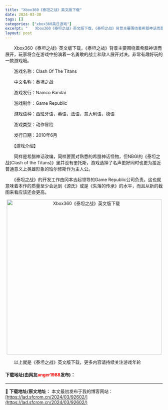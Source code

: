 ```yaml
---
title: "Xbox360《泰坦之战》英文版下载"
date: 2024-03-30
tags: []
categories: ["xbox360英日游戏"]
excerpt: "　　Xbox360《泰坦之战》英文版下载，《泰坦之战》背景主要围绕着希腊神话而展开，玩家将会在游戏中扮演着一名勇敢的战士和敌人展开对决。非常有趣好玩的一款游戏哦。 　　游戏名称：Clash Of The Titans 　　中文名称：泰坦之战 　　游戏发行：Namco Bandai 　　游戏制作：Ga&hellip;"
layout: post
---
```


 <p>　　Xbox360《泰坦之战》英文版下载，《泰坦之战》背景主要围绕着希腊神话而展开，玩家将会在游戏中扮演着一名勇敢的战士和敌人展开对决。非常有趣好玩的一款游戏哦。</p> <p>　　游戏名称：Clash Of The Titans</p> <p>　　中文名称：泰坦之战</p> <p>　　游戏发行：Namco Bandai</p> <p>　　游戏制作：Game Republic</p> <p>　　游戏语种：西班牙语，英语，法语，意大利语，德语</p> <p>　　游戏类型：动作冒险</p> <p>　　发行日期：2010年6月</p> <p>　　【游戏介绍】</p> <p>　　同样是希腊神话改编，同样要面对熟悉的希腊神话怪物，但NBGI的《泰坦之战(Clash of the Titans)》里并没有奎托斯，游戏选择了名声更好同时也更为接近普通意义上英雄形象的珀尔修斯作为主人公。</p> <p>　　《泰坦之战》的开发工作由冈本吉起领导的Game Republic公司负责。这也就意味着本作的质量至少会达到《源氏》或是《失落的传承》的水平，而且从新的截图来看应该还会更高。</p> <p align="center"><img align="" border="0" src="https://lad.sfcrom.cn/wp-content/uploads/2024/03/20240330_6607d3e99bcce.jpg" width="495" alt="Xbox360《泰坦之战》英文版下载" /></p> <p>　　以上就是《泰坦之战》英文版下载，更多内容请持续关注游戏年轮</p> <p><h4>下载地址(由网友<font color="red">anger1988</font>发布)：</h4></p> 

---
📖 **下载地址/原文地址：** 本文最初发布于我的博客网站：[https://lad.sfcrom.cn/2024/03/92602/](https://lad.sfcrom.cn/2024/03/92602/)
